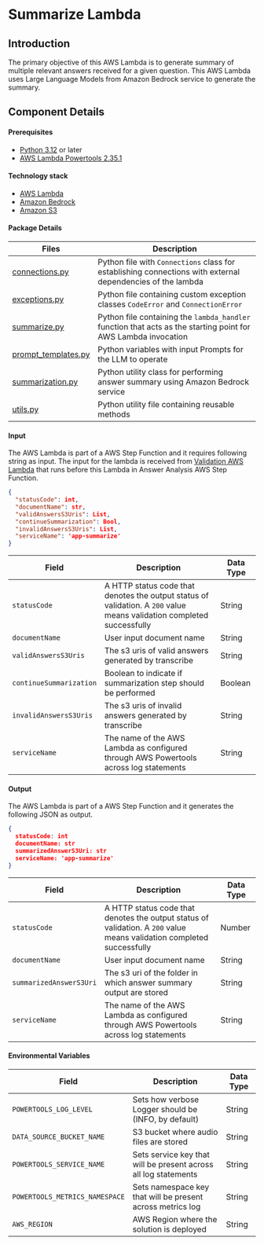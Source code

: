 # Summarize Lambda

## Introduction

The primary objective of this AWS Lambda is to generate summary of multiple relevant answers received for a given question. This AWS Lambda uses Large Language Models from Amazon Bedrock service to generate the summary.

## Component Details

#### Prerequisites

- [Python 3.12](https://www.python.org/downloads/release/python-3120/) or later
- [AWS Lambda Powertools 2.35.1](https://docs.powertools.aws.dev/lambda/python/2.35.1/)

#### Technology stack

- [AWS Lambda](https://aws.amazon.com/lambda/)
- [Amazon Bedrock](https://aws.amazon.com/bedrock/)
- [Amazon S3](https://aws.amazon.com/s3/)

#### Package Details

| Files                                      | Description                                                                                                    |
| ------------------------------------------ | -------------------------------------------------------------------------------------------------------------- |
| [connections.py](connections.py)           | Python file with `Connections` class for establishing connections with external dependencies of the lambda     |
| [exceptions.py](exceptions.py)             | Python file containing custom exception classes `CodeError` and `ConnectionError`                              |
| [summarize.py](dumarize.py)     | Python file containing the `lambda_handler` function that acts as the starting point for AWS Lambda invocation |
| [prompt_templates.py](prompt_templates.py) | Python variables with input Prompts for the LLM to operate                                                     |
| [summarization.py](summarization.py)       | Python utility class for performing answer summary using Amazon Bedrock service                                |
| [utils.py](utils.py)                       | Python utility file containing reusable methods                                                                |

#### Input

The AWS Lambda is part of a AWS Step Function and it requires following string as input. The input for the lambda is received from [Validation AWS Lambda](../gp-eda-doc-generation-validation) that runs before this Lambda in Answer Analysis AWS Step Function.

```json
{
  "statusCode": int,
  "documentName": str,
  "validAnswersS3Uris": List,
  "continueSummarization": Bool,
  "invalidAnswersS3Uris": List,
  "serviceName": 'app-summarize'
}
```

| Field            | Description                                                                                      | Data Type |
| ---------------- | ------------------------------------------------------------------------------------------------ | --------- |
| `statusCode` | A HTTP status code that denotes the output status of validation. A `200` value means validation completed successfully| String    |
| `documentName` | User input document name  | String    |
| `validAnswersS3Uris` | The s3 uris of valid answers generated by transcribe | String    |
| `continueSummarization` | Boolean to indicate if summarization step should be performed | Boolean    |
| `invalidAnswersS3Uris` | The s3 uris of invalid answers generated by transcribe | String    |
| `serviceName` | The name of the AWS Lambda as configured through AWS Powertools across log statements | String    |

#### Output

The AWS Lambda is part of a AWS Step Function and it generates the following JSON as output.

```json
{
  statusCode: int
  documentName: str
  summarizedAnswerS3Uri: str
  serviceName: 'app-summarize'
}
```

| Field                  | Description                                                                                                            | Data Type |
| ---------------------- | ---------------------------------------------------------------------------------------------------------------------- | --------- |
| `statusCode`           | A HTTP status code that denotes the output status of validation. A `200` value means validation completed successfully | Number    |
| `documentName`               | User input document name                                       | String    |
| `summarizedAnswerS3Uri`       | The s3 uri of the folder in which answer summary output are stored                                                     | String    |
| `serviceName`          | The name of the AWS Lambda as configured through AWS Powertools across log statements                                      | String    |

#### Environmental Variables

| Field                     | Description                                                     | Data Type |
| ------------------------- | --------------------------------------------------------------- | --------- |
| `POWERTOOLS_LOG_LEVEL`    | Sets how verbose Logger should be (INFO, by default)            | String    |
| `DATA_SOURCE_BUCKET_NAME` | S3 bucket where audio files are stored                          | String    |
| `POWERTOOLS_SERVICE_NAME` | Sets service key that will be present across all log statements | String    |
| `POWERTOOLS_METRICS_NAMESPACE` | Sets namespace key that will be present across metrics log | String    |
| `AWS_REGION`              | AWS Region where the solution is deployed                       | String    |
